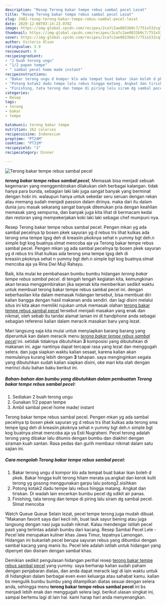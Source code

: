 ```yaml
---
description: "Resep Terong bakar tempe rebus sambal pecel Lezat"
title: "Resep Terong bakar tempe rebus sambal pecel Lezat"
slug: 2482-resep-terong-bakar-tempe-rebus-sambal-pecel-lezat
date: 2020-12-08T03:14:23.078Z
image: https://img-global.cpcdn.com/recipes/2ca7c2ae0833b0c7/751x532cq70/terong-bakar-tempe-rebus-sambal-pecel-foto-resep-utama.jpg
thumbnail: https://img-global.cpcdn.com/recipes/2ca7c2ae0833b0c7/751x532cq70/terong-bakar-tempe-rebus-sambal-pecel-foto-resep-utama.jpg
cover: https://img-global.cpcdn.com/recipes/2ca7c2ae0833b0c7/751x532cq70/terong-bakar-tempe-rebus-sambal-pecel-foto-resep-utama.jpg
author: Victoria Olson
ratingvalue: 3.9
reviewcount: 9
recipeingredient:
- "2 buah terong ungu"
- "1/2 papan tempe"
- " sambal pecel home made instant"
recipeinstructions:
- "Bakar terong ungu d kompor klo ada tempat buat bakar ikan boleh d pkek. Bakar hingga kulit terong hitam merata ya.angkat dan kerok kulit terong yg gosong menggunakan garpu lalu potong2.sisihkan"
- "Potong kotak2 dadu tempe lalu rebus hingga matang. Angkat dan tiriskan. Di wadah lain encerkan bumbu pecel dg sdikit air panas."
- "Finishing, tata terong dan tempe di piring lalu siram dg sambal pecel. Slmat mencoba"
categories:
- Resep
tags:
- terong
- bakar
- tempe

katakunci: terong bakar tempe 
nutrition: 262 calories
recipecuisine: Indonesian
preptime: "PT24M"
cooktime: "PT31M"
recipeyield: "3"
recipecategory: Dinner

---
```



![Terong bakar tempe rebus sambal pecel](https://img-global.cpcdn.com/recipes/2ca7c2ae0833b0c7/751x532cq70/terong-bakar-tempe-rebus-sambal-pecel-foto-resep-utama.jpg)

<b><i>terong bakar tempe rebus sambal pecel</i></b>, Memasak bisa menjadi sebuah kegemaran yang menggembirakan dilakukan oleh berbagai kalangan. tidak hanya para bunda, sebagian laki laki juga sangat banyak yang berminat dengan hobi ini. walaupun hanya untuk sekedar seru seruan dengan rekan atau memang sudah menjadi passion dalam dirinya. maka dari itu dalam dunia juru masak sekarang sangat banyak ditemukan pria dengan keahlian memasak yang sempurna, dan banyak juga kita lihat di bermacam kedai dan restoran yang mempekerjakan koki laki laki sebagai chef mumpuni nya.

Resep Terong bakar tempe rebus sambal pecel. Pengen mkan yg ada sambal pecelnya tp bosen pkek sayuran yg d rebus trs lihat kulkas ada terong sma tempe lgsg deh di kreasiin.pkoknya sehat n yummy bgt deh.n simple bgt kog buatnya.slmat mencoba aja ya Terong bakar tempe rebus sambal pecel. Pengen mkan yg ada sambal pecelnya tp bosen pkek sayuran yg d rebus trs lihat kulkas ada terong sma tempe lgsg deh di kreasiin.pkoknya sehat n yummy bgt deh.n simple bgt kog buatnya.slmat mencoba aja ya Rina Dwi Muji Rahayu.

Baik, kita mulai ke pembahasan bumbu bumbu hidangan <i>terong bakar tempe rebus sambal pecel</i>. di tengah tengah kegiatan kita, kemungkinan akan terasa menggembirakan jika sejenak kita memberikan sedikit waktu untuk membuat terong bakar tempe rebus sambal pecel ini. dengan keberhasilan kita dalam memasak hidangan tersebut, bisa membuat diri kalian bangga dengan hasil makanan anda sendiri. dan lagi disini melalui situs ini kita akan memiliki rujukan untuk memasak olahan <u>terong bakar tempe rebus sambal pecel</u> tersebut menjadi masakan yang enak dan nikmat, oleh sebab itu tandai alamat laman ini di handphone anda sebagai sebagian referensi kalian dalam meracik masakan baru yang lezat.


Mari langsung saja kita mulai untuk menyiapkan barang barang yang diperuntuk kan dalam meracik menu <u><i>terong bakar tempe rebus sambal pecel</i></u> ini. setidak tidaknya dibutuhkan <b>3</b> komposisi yang dibutuhkan di makanan ini. agar nantinya dapat tercapai rasa yang lezat dan menggugah selera. dan juga siapkan waktu kalian sesaat, karena kalian akan memulainya kurang lebih dengan <b>3</b> tahapan. saya menginginkan segala yang dibutuhkan sudah kalian siapkan disini, oke mari kita olah dengan merinci dulu bahan baku berikut ini.

<!--inarticleads1-->

##### Bahan-bahan dan bumbu yang dibutuhkan dalam pembuatan Terong bakar tempe rebus sambal pecel:

1. Sediakan 2 buah terong ungu
1. Gunakan 1/2 papan tempe
1. Ambil  sambal pecel home made/ instant


Terong bakar tempe rebus sambal pecel. Pengen mkan yg ada sambal pecelnya tp bosen pkek sayuran yg d rebus trs lihat kulkas ada terong sma tempe lgsg deh di kreasiin.pkoknya sehat n yummy bgt deh.n simple bgt kog buatnya.slmat mencoba aja ya Esti Nugraheni. Pecel terong adalah terong yang dibakar lalu ditumis dengan bumbu dan diakhiri dengan siraman kuah santan. Rasa pedas dan gurih membaur nikmat dalam satu sajian ini. 

<!--inarticleads2-->

##### Cara mengolah Terong bakar tempe rebus sambal pecel:

1. Bakar terong ungu d kompor klo ada tempat buat bakar ikan boleh d pkek. Bakar hingga kulit terong hitam merata ya.angkat dan kerok kulit terong yg gosong menggunakan garpu lalu potong2.sisihkan
1. Potong kotak2 dadu tempe lalu rebus hingga matang. Angkat dan tiriskan. Di wadah lain encerkan bumbu pecel dg sdikit air panas.
1. Finishing, tata terong dan tempe di piring lalu siram dg sambal pecel. Slmat mencoba


Watch Queue Queue Selain lezat, pecel tempe terong juga mudah dibuat. &#34;Makanan favorit saya dari kecil nih, buat lauk sayur bening atau juga langsung dengan nasi juga sudah nikmat. Kalau mendengar istilah pecel pasti yang terlintas adalah bumbu dari kacang. Resep Sambal Pecel Lele - Pecel lele merupakan kuliner khas Jawa Timur, tepatnya Lamongan. Hidangan ini bukanlah pecel berupa sayuran rebus yang dibumbui dengan sambal kacang yang manis itu. Pecel lele adalah istilah untuk hidangan yang dipenyet dan disiram dengan sambal khas. 

Demikian sedikit pengulasan hidangan perihal resep <u>terong bakar tempe rebus sambal pecel</u> yang yummy. saya berharap kalian sudah paham dengan penjabaran diatas, dan anda dapat meracik lagi di lain waktu untuk di hidangkan dalam berbagai even even keluarga atau sahabat kamu. kalian bs mengulik bumbu bumbu yang ditampilkan diatas sesuai dengan selera anda, sehingga menu <b>terong bakar tempe rebus sambal pecel</b> ini bs menjadi lebih enak dan menggugah selera lagi. berikut ulasan singkat ini, sampai bertemu lagi di lain hal. kami harap hari anda menyenangkan.
